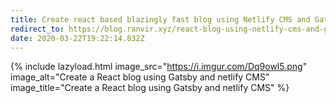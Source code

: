 ```yaml
---
title: Create react based blazingly fast blog using Netlify CMS and Gatsby
redirect_to: https://blog.ranvir.xyz/react-blog-using-netlify-cms-and-gatsby/
date: 2020-03-22T19:22:14.832Z
---
```

{% include lazyload.html image_src="https://i.imgur.com/Dq9owl5.png" image_alt="Create a React blog using Gatsby and netlify CMS" image_title="Create a React blog using Gatsby and netlify CMS" %}